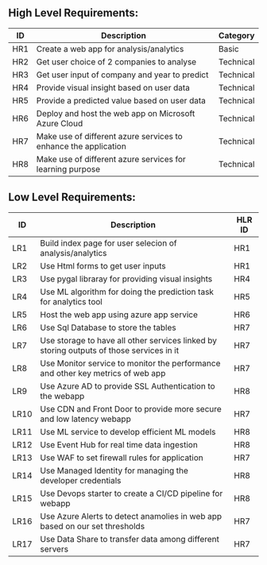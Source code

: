 ## High Level Requirements: 
| ID | Description | Category | 
| ----- | ----- | ----- |
| HR1 | Create a web app for analysis/analytics | Basic |
| HR2 | Get user choice of 2 companies to analyse | Technical |
| HR3 | Get user input of company and year to predict | Technical |
| HR4 | Provide visual insight based on user data | Technical |
| HR5 | Provide a predicted value based on user data | Technical |
| HR6 | Deploy and host the web app on Microsoft Azure Cloud | Technical |
| HR7 | Make use of different azure services to enhance the application | Technical |
| HR8 | Make use of different azure services for learning purpose | Technical |

## Low Level Requirements: 
| ID | Description | HLR ID | 
| ----- | ----- | ----- | 
| LR1 | Build index page for user selecion of analysis/analytics  | HR1 |
| LR2 | Use Html forms to get user inputs | HR1 |
| LR3 | Use pygal libraray for providing visual insights | HR4 |
| LR4 | Use ML algorithm for doing the prediction task for analytics tool  | HR5 |
| LR5 | Host the web app using azure app service  | HR6 |
| LR6 | Use Sql Database to store the tables  | HR7 |
| LR7 | Use storage to have all other services linked by storing outputs of those services in it | HR7 |
| LR8 | Use Monitor service to monitor the performance and other key metrics of web app  | HR7 |
| LR9 | Use Azure AD to provide SSL Authentication to the webapp | HR8 |
| LR10 | Use CDN and Front Door to provide more secure and low latency webapp  | HR7 |
| LR11 | Use ML service to develop efficient ML models  | HR8 |
| LR12 | Use Event Hub for real time data ingestion | HR8 |
| LR13 | Use WAF to set firewall rules for application  | HR7 |
| LR14 | Use Managed Identity for managing the developer credentials | HR8 |
| LR15 | Use Devops starter to create a CI/CD pipeline for webapp | HR8 |
| LR16 | Use Azure Alerts to detect anamolies in web app based on our set thresholds | HR7 |
| LR17 | Use Data Share to transfer data among different servers | HR7 |

